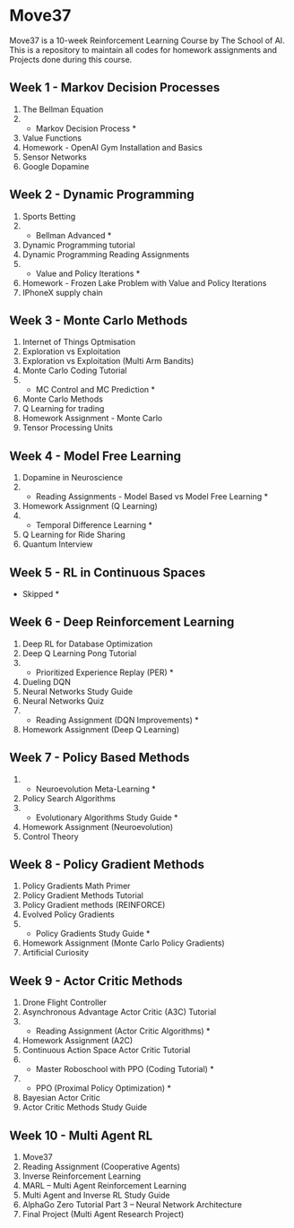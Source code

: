 # Move37
Move37 is a 10-week Reinforcement Learning Course by The School of AI. This is a repository to maintain all codes for homework assignments and Projects done during this course.

## Week 1 - Markov Decision Processes
1. The Bellman Equation
2. * Markov Decision Process *
3. Value Functions
4. Homework - OpenAI Gym Installation and Basics
5. Sensor Networks
6. Google Dopamine

## Week 2 - Dynamic Programming
1. Sports Betting
2. * Bellman Advanced *
3. Dynamic Programming tutorial
4. Dynamic Programming Reading Assignments
5. * Value and Policy Iterations *
6. Homework - Frozen Lake Problem with Value and Policy Iterations
7. IPhoneX supply chain

## Week 3 - Monte Carlo Methods
1. Internet of Things Optmisation
2. Exploration vs Exploitation
3. Exploration vs Exploitation (Multi Arm Bandits)
4. Monte Carlo Coding Tutorial
5. * MC Control and MC Prediction *
6. Monte Carlo Methods
7. Q Learning for trading
8. Homework Assignment - Monte Carlo
9. Tensor Processing Units

## Week 4 - Model Free Learning
1. Dopamine in Neuroscience
2. * Reading Assignments - Model Based vs Model Free Learning *
3. Homework Assignment (Q Learning)
4. * Temporal Difference Learning *
5. Q Learning for Ride Sharing
6. Quantum Interview

## Week 5 - RL in Continuous Spaces
* Skipped *

## Week 6 - Deep Reinforcement Learning
1. Deep RL for Database Optimization
2. Deep Q Learning Pong Tutorial
3. * Prioritized Experience Replay (PER) *
4. Dueling DQN
5. Neural Networks Study Guide
6. Neural Networks Quiz
7. * Reading Assignment (DQN Improvements) *
8. Homework Assignment (Deep Q Learning)

## Week 7 - Policy Based Methods
1. * Neuroevolution Meta-Learning *
2. Policy Search Algorithms
3. * Evolutionary Algorithms Study Guide *
4. Homework Assignment (Neuroevolution)
5. Control Theory

## Week 8 - Policy Gradient Methods
1. Policy Gradients Math Primer
2. Policy Gradient Methods Tutorial
3. Policy Gradient methods (REINFORCE)
4. Evolved Policy Gradients
5. * Policy Gradients Study Guide *
6. Homework Assignment (Monte Carlo Policy Gradients)
7. Artificial Curiosity

## Week 9 - Actor Critic Methods
1. Drone Flight Controller
2. Asynchronous Advantage Actor Critic (A3C) Tutorial
3. * Reading Assignment (Actor Critic Algorithms) *
4. Homework Assignment (A2C)
5. Continuous Action Space Actor Critic Tutorial
6. * Master Roboschool with PPO (Coding Tutorial) *
7. * PPO (Proximal Policy Optimization) *
8. Bayesian Actor Critic
9. Actor Critic Methods Study Guide

## Week 10 - Multi Agent RL
1. Move37
2. Reading Assignment (Cooperative Agents)
3. Inverse Reinforcement Learning
4. MARL – Multi Agent Reinforcement Learning
5. Multi Agent and Inverse RL Study Guide
6. AlphaGo Zero Tutorial Part 3 – Neural Network Architecture
7. Final Project (Multi Agent Research Project)